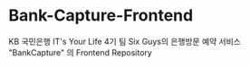 # Bank-Capture-Frontend
KB 국민은행 IT's Your Life 4기 팀 Six Guys의 은행방문 예약 서비스 "BankCapture" 의 Frontend Repository
